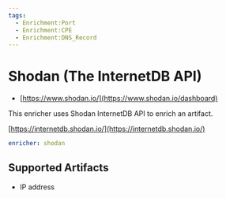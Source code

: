 ```yaml
---
tags:
  - Enrichment:Port
  - Enrichment:CPE
  - Enrichment:DNS_Record
---
```


# Shodan (The InternetDB API)

- [https://www.shodan.io/](https://www.shodan.io/dashboard)

This enricher uses Shodan InternetDB API to enrich an artifact.

[https://internetdb.shodan.io/](https://internetdb.shodan.io/)

```yaml
enricher: shodan
```

## Supported Artifacts

- IP address
